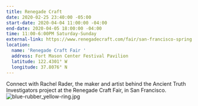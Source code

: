 ```yaml
---
title: Renegade Craft
date: 2020-02-25 23:40:00 -05:00
start-date: 2020-04-04 11:00:00 -04:00
end-date: 2020-04-05 18:00:00 -04:00
time: 11:00-6:00PM Saturday-Sunday
external-link: https://www.renegadecraft.com/fair/san-francisco-spring
location:
  name: 'Renegade Craft Fair '
  address: Fort Mason Center Festival Pavilion
  latitude: 122.4301° W
  longitude: 37.8076° N
---
```


Connect with Rachel Rader, the maker and artist behind the Ancient Truth Investigators project at the Renegade Craft Fair, in San Francisco. ![blue-rubber_yellow-ring.jpg](/uploads/blue-rubber_yellow-ring.jpg)